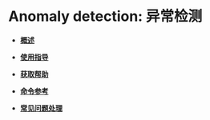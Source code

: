 # Anomaly detection: 异常检测<a name="ZH-CN_TOPIC_0000001364416149"></a>

-   **[概述](概述-67.md)**  

-   **[使用指导](使用指导-67.md)**  

-   **[获取帮助](获取帮助-67.md)**  

-   **[命令参考](命令参考-67.md)**  

-   **[常见问题处理](常见问题处理-67.md)**  


